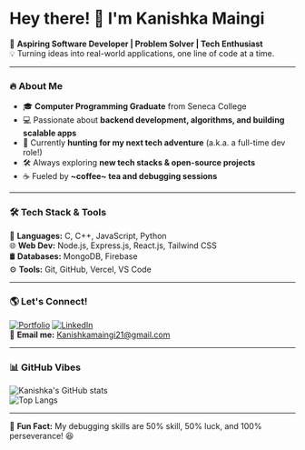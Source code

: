 # Hey there! 👋 I'm Kanishka Maingi

🚀 **Aspiring Software Developer | Problem Solver | Tech Enthusiast**  
💡 Turning ideas into real-world applications, one line of code at a time.

---

### 🔥 About Me
- 🎓 **Computer Programming Graduate** from Seneca College
- 💻 Passionate about **backend development, algorithms, and building scalable apps**
- 🚀 Currently **hunting for my next tech adventure** (a.k.a. a full-time dev role!)
- 🛠 Always exploring **new tech stacks & open-source projects**
- ☕ Fueled by **~coffee~ tea and debugging sessions**

---

### 🛠 Tech Stack & Tools
🚀 **Languages:** C, C++, JavaScript, Python  
🌐 **Web Dev:** Node.js, Express.js, React.js, Tailwind CSS  
🛢 **Databases:** MongoDB, Firebase  
⚙ **Tools:** Git, GitHub, Vercel, VS Code  

---

### 🌎 Let's Connect!
[![Portfolio](https://img.shields.io/badge/Portfolio-%23000000.svg?style=flat&logo=vercel&logoColor=white)](kanishkamaingi.com) 
[![LinkedIn](https://img.shields.io/badge/LinkedIn-%230077B5.svg?style=flat&logo=linkedin&logoColor=white)](https://www.linkedin.com/in/kanishka-maingi)  
💌 **Email me:** [Kanishkamaingi21@gmail.com](mailto:Kanishkamaingi21@gmail.com)

---

### 📊 GitHub Vibes
![Kanishka's GitHub stats](https://github-readme-stats.vercel.app/api?username=kanishkamaingi&show_icons=true&theme=tokyonight)  
![Top Langs](https://github-readme-stats.vercel.app/api/top-langs/?username=kanishkamaingi&layout=compact&theme=tokyonight)

---

🚀 **Fun Fact:** My debugging skills are 50% skill, 50% luck, and 100% perseverance! 😆
